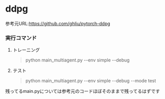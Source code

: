 # ddpg
参考元URL:https://github.com/ghliu/pytorch-ddpg

### 実行コマンド

1. トレーニング

    >python main_multiagent.py --env simple --debug

2. テスト
    >python main_multiagent.py --env simple --debug --mode test


残ってるmain.pyについては参考元のコードほぼそのままで残ってるはずです